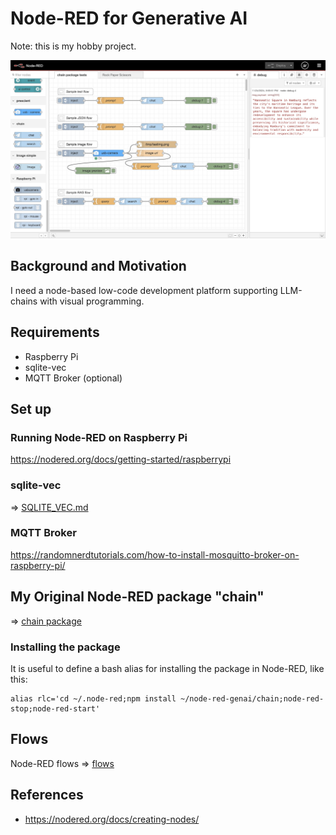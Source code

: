 # Node-RED for Generative AI

Note: this is my hobby project.

<img src="./docs/chain_tests.jpg" width=700>

## Background and Motivation

I need a node-based low-code development platform supporting LLM-chains with visual programming.

## Requirements

- Raspberry Pi
- sqlite-vec
- MQTT Broker (optional)

## Set up

### Running Node-RED on Raspberry Pi

https://nodered.org/docs/getting-started/raspberrypi

### sqlite-vec

=> [SQLITE_VEC.md](./SQLITE_VEC.md)

### MQTT Broker

https://randomnerdtutorials.com/how-to-install-mosquitto-broker-on-raspberry-pi/

## My Original Node-RED package "chain"

=> [chain package](./chain)

### Installing the package

It is useful to define a bash alias for installing the package in Node-RED, like this:
```
alias rlc='cd ~/.node-red;npm install ~/node-red-genai/chain;node-red-stop;node-red-start'
```

## Flows

Node-RED flows => [flows](./flows)

## References

- https://nodered.org/docs/creating-nodes/
 
